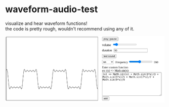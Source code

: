 # waveform-audio-test
visualize and hear waveform functions!  
the code is pretty rough, wouldn't recommend using any of it.  

![alt text](https://github.com/nima64/waveform-audio-test/blob/main/screenshot.png)
